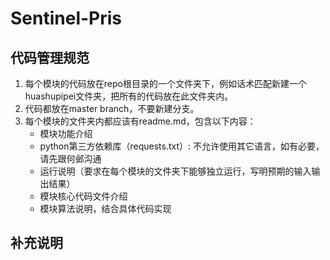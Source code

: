 # Sentinel-Pris

## 代码管理规范
1. 每个模块的代码放在repo根目录的一个文件夹下，例如话术匹配新建一个huashupipei文件夹，把所有的代码放在此文件夹内。
2. 代码都放在master branch，不要新建分支。
3. 每个模块的文件夹内都应该有readme.md，包含以下内容：
    * 模块功能介绍
    * python第三方依赖库（requests.txt）: 不允许使用其它语言，如有必要，请先跟何邺沟通
    * 运行说明（要求在每个模块的文件夹下能够独立运行，写明预期的输入输出结果）
    * 模块核心代码文件介绍
    * 模块算法说明，结合具体代码实现

## 补充说明
